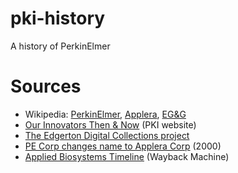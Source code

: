 # pki-history
A history of PerkinElmer

# Sources
- Wikipedia: [PerkinElmer](https://en.wikipedia.org/wiki/PerkinElmer), [Applera](https://en.wikipedia.org/wiki/Applera), [EG&G](EG&G)
- [Our Innovators Then & Now](https://www.perkinelmer.com/corporate/company/our-history/our-innovators-then-now.html) (PKI website)
- [The Edgerton Digital Collections project](https://edgerton-digital-collections.org/)
- [PE Corp changes name to Applera Corp](https://www.bioprocessonline.com/doc/pe-corp-changes-name-to-applera-corp-0001) (2000)
- [Applied Biosystems Timeline](https://web.archive.org/web/20070927044911/http://marketing.appliedbiosystems.com/mk/get/25YRSEMS_HERRITAGE_TIMELINE) (Wayback Machine)
